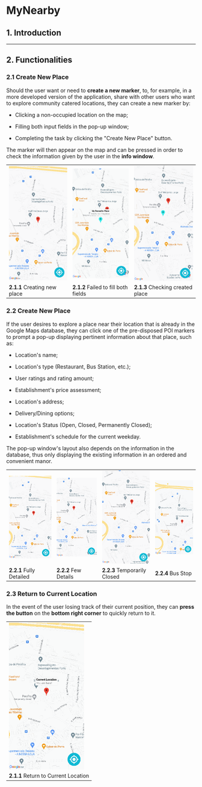 # **MyNearby**

## **1. Introduction**

---

## **2. Functionalities**


### **2.1 Create New Place**

Should the user want or need to **create a new marker**, to, for example, in a more developed version of the application, share with other users who want to explore community catered locations, they can create a new marker by:

- Clicking a non-occupied location on the map;

- Filling both input fields in the pop-up window;

- Completing the task by clicking the "Create New Place" button.

The marker will then appear on the map and can be pressed in order to check the information given by the user in the **info window**.

<table style="margin-left: auto; margin-right: auto;">
    <tr>
        <td><img src="docs/create_new_place.gif" width="200"></td>
        <td><img src="docs/create_new_place_error.gif" width="200"></td>
        <td><img src="docs/create_new_place_check.gif" width="200"></td> 
    </tr>
    <tr>
        <td><b>2.1.1</b> Creating new place</td>
        <td><b>2.1.2</b> Failed to fill both fields</td>
        <td><b>2.1.3</b> Checking created place</td>
    </tr>
</table>


### **2.2 Create New Place**

If the user desires to explore a place near their location that is already in the Google Maps database, they can click one of the pre-disposed POI markers to prompt a pop-up displaying pertinent information about that place, such as:

- Location's name;

- Location's type (Restaurant, Bus Station, etc.);

- User ratings and rating amount;

- Establishment's price assessment;

- Location's address;

- Delivery/Dining options;

- Location's Status (Open, Closed, Permanently Closed);

- Establishment's schedule for the current weekday.

The pop-up window's layout also depends on the information in the database, thus only displaying the existing information in an ordered and convenient manor.

<table style="margin-left: auto; margin-right: auto;">
    <tr>
        <td><img src="docs/check_place_example_1.gif" width="200"></td>
        <td><img src="docs/check_place_example_2.gif" width="200"></td>
        <td><img src="docs/check_place_example_3.gif" width="200"></td> 
        <td><img src="docs/check_place_example_4.gif" width="200"></td> 
    </tr>
    <tr>
        <td><b>2.2.1</b> Fully Detailed</td>
        <td><b>2.2.2</b> Few Details</td>
        <td><b>2.2.3</b> Temporarily Closed</td>
        <td><b>2.2.4</b> Bus Stop</td>
    </tr>
</table>


### **2.3 Return to Current Location**

In the event of the user losing track of their current position, they can **press the button** on the **bottom right corner** to quickly return to it.

<table style="margin-left: auto; margin-right: auto;">
    <tr>
        <td><img src="docs/return_to_location.gif" width="200"></td>
    </tr>
    <tr>
        <td><b>2.1.1</b> Return to Current Location</td>
    </tr>
</table>